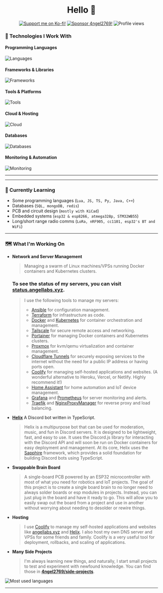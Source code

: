 <div align="center">
  <h1>Hello 👋</h1>
  <a href="https://angellabs.xyz">
  </a>
  <a href="https://ko-fi.com/angeldev0"><img alt="Support me on Ko-fi!" src="https://ko-fi.com/img/githubbutton_sm.svg"></a>
  <a href="https://github.com/sponsors/4ngel2769"><img alt="Sponsor 4ngel2769!" src="https://img.shields.io/badge/sponsor-30363D?style=for-the-badge&logo=GitHub-Sponsors&logoColor=#EA4AAA"></a>
  <img alt="Profile views" src="https://komarev.com/ghpvc/?username=4ngel2769&style=for-the-badge&color=141d2b&label=Visitors">
</div>
<div align="center">
</div>

### 🚧 Technologies I Work With

#### Programming Languages
![Languages](https://skillicons.dev/icons?i=cpp,go,java,js,lua,php,py,rust,ts,bash,md,html,css)

#### Frameworks & Libraries
![Frameworks](https://skillicons.dev/icons?i=express,react,vue,nuxtjs,nextjs,svelte,bootstrap,tailwind,threejs)

#### Tools & Platforms
![Tools](https://skillicons.dev/icons?i=git,github,githubactions,docker,kubernetes,ansible,terraform,nginx,raspberrypi,arduino,linux,vscode,visualstudio)

#### Cloud & Hosting
![Cloud](https://skillicons.dev/icons?i=aws,gcp,cloudflare,netlify,vercel,workers)

#### Databases
![Databases](https://skillicons.dev/icons?i=mongodb,mysql,postgres,sqlite,redis)

#### Monitoring & Automation
![Monitoring](https://skillicons.dev/icons?i=grafana,prometheus)

---

<div align="center">
</div>

---

### 🔨 Currently Learning
- Some programming languages (`Lua, JS, TS, Py, Java, C++`)
- Databases (`SQL, mongoDB, redis`)
- PCB and circuit design (`mostly with KiCad`)
- Embedded systems (`esp32 & esp8266, atmega328p, STM32WB55`)
- Long/short range radio comms (`LoRa, nRF905, cc1101, esp32's BT and WiFi`)

---

### 🗺️ What I'm Working On

- **Network and Server Management**
  > Managing a swarm of Linux machines/VPSs running Docker containers and Kubernetes clusters.

  ### To see the status of my servers, you can visit [status.angellabs.xyz](https://status.angellabs.xyz).
  
  > I use the following tools to manage my servers:
  > - [Ansible](https://www.ansible.com) for configuration management.
  > - [Terraform](https://www.terraform.io) for infrastructure as code.
  > - [Docker](https://www.docker.com) and [Kubernetes](https://kubernetes.io) for container orchestration and management.
  > - [Tailscale](https://tailscale.com) for secure remote access and networking.
  > - [Portainer](https://www.portainer.io) for managing Docker containers and Kubernetes clusters.
  > - [Proxmox](https://www.proxmox.com) for kvm/qemu virtualization and container management.
  > - [Cloudflare Tunnels](https://developers.cloudflare.com/cloudflare-one/connections/connect-apps/) for securely exposing services to the internet without the need for a public IP address or having ports open.
  > - [Coolify](https://coolify.io) for managing self-hosted applications and websites. (A wonderful alternative to Heroku, Vercel, or Netlify. Highly recommend it!)
  > - [Home Assistant](https://www.home-assistant.io) for home automation and IoT device management.
  > - [Grafana](https://grafana.com) and [Prometheus](https://prometheus.io) for server monitoring and alerts.
  > - [Traefik](https://traefik.io) and [NginxProxyManager](https://nginxproxymanager.com) for reverse proxy and load balancing.

- **[Helix](https://github.com/4ngel2769/Helix)** A Discord bot written in TypeScript.
  > Helix is a multipurpose bot that can be used for moderation, music, and fun in Discord servers.
  It is designed to be lightweight, fast, and easy to use. It uses the Discord.js library for interacting with the Discord API and will soon be run on Docker containers for easy deployment and management.
  At its core, Helix uses the [Sapphire](https://github.com/sapphiredev/framework) framework, which provides a solid foundation for building Discord bots using TypeScript.

- **Swappable Brain Board**
  > A single-board PCB powered by an ESP32 microcontroller with most of what you need for robotics and IoT projects.
  The goal of this project is to create a single board brain to no longer need to always solder boards or esp modules in projects.
  Instead, you can just plug in the board and have it ready to go. This will allow you to easily swap out the board from a project and use in another without worrying about needing to desolder or rewire things.

- **Hosting**
  > I use [Coolify](https://coolify.io) to manage my self-hosted applications and websites like [angellabs.xyz](https://angellabs.xyz) and [Helix](https://github.com/4ngel2769/Helix).
  > I also host my own DNS server and VPSs for some friends and family.
  > Coolify is a very useful tool for deployment, rollbacks, and scaling of applications.

- **Many Side Projects**
  > I'm always learning new things, and naturally, I start small projects to test and experiment with newfound knowledge. You can find those in **[4ngel2769/side-projects](https://github.com/4ngel2769/side-projects/)**.

<div style="display: flex; flex-direction: column; align-items: center; gap: 2rem;">
  <!-- Top: Projects -->
  <!-- <div style="width: 100%; max-width: 1000px;"> -->
    <!-- <h2>To see more of my work, check out my projects <a href="https://angellabs.xyz/projects">here</a>.</h2> -->
    <!-- <img src="https://i.imgur.com/9grVVmU.png" alt="My projects" width="100%" /> -->
  <!-- </div> -->
  <!-- Bottom: GitHub Stats side by side -->
  <div style="display: flex; flex-direction: row; justify-content: center; align-items: center; gap: 2rem; width: 100%; max-width: 1000px;">
    <!-- <img width="auto" style="flex:1;" src="https://github-readme-stats.vercel.app/api?username=4ngel2769&bg_color=0e161a&text_color=bfbfbf&title_color=fffcfc&hide_border=true&border_radius=15&show_icons=true" /> -->
    <img width="auto" style="flex:1;" src="https://github-readme-stats.vercel.app/api/top-langs/?username=4ngel2769&layout=donut&bg_color=0e161a&text_color=fcfcfc&title_color=fffcfc&hide_border=true&border_radius=15&show_icons=true&langs_count=5&theme=nord" alt="Most used languages" />
  </div>
</div>

---

<!-- <a href="https://github.com/4ngel2769" align="center"> -->
  <!-- <img align="center" src="https://github-readme-activity-graph.vercel.app/graph?username=4ngel2769&hide_title=true&height=300&bg_color=f,f&color=a8a8a8&line=b5ff20&point=cfff6e&area=true&area_color=274f30&hide_border=true" alt="Contribution Graph" /> -->
<!-- </a> -->

<!-- --- -->

<!-- ### 🎶 Music for the Journey  -->

<!-- ![Alt text](https://spotify-recently-played-readme.vercel.app/api?user=31cllrzjehmrsr76ydzo5xqi2o2i&count=3&unique=false&width=400) -->
